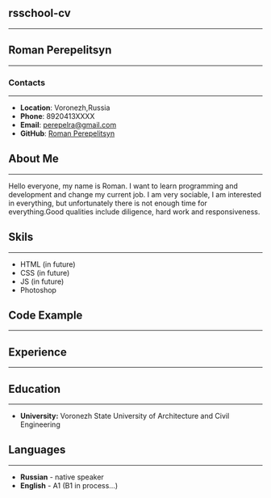 ## rsschool-cv
***

## Roman Perepelitsyn
***

### Contacts
***
* **Location**: Voronezh,Russia
* **Phone**: 8920413XXXX
* **Email**: perepelra@gmail.com
* **GitHub**: [Roman Perepelitsyn](https://github.com/Perepelra)

## About Me
***
Hello everyone, my name is Roman. I want to learn programming and development and change my current job. I am very sociable, I am interested in everything, but unfortunately there is not enough time for everything.Good qualities include diligence, hard work and responsiveness.

## Skils
***
* HTML (in future)
* CSS (in future)
* JS (in future)
* Photoshop

## Code Example
***



## Experience
***

## Education
***
* **University:** Voronezh State University of Architecture and Civil Engineering

## Languages
***
* **Russian** - native speaker
* **English** - A1 (B1 in process…)